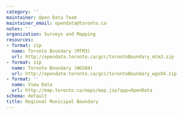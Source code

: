 ```yaml
---
category: ''
maintainer: Open Data Team
maintainer_email: opendata@toronto.ca
notes: ''
organization: Surveys and Mapping
resources:
- format: zip
  name: Toronto Boundary (MTM3)
  url: http://opendata.toronto.ca/gcc/torontoBoundary_mtm3.zip
- format: zip
  name: Toronto Boundary (WGS84)
  url: http://opendata.toronto.ca/gcc/torontoBoundary_wgs84.zip
- format: ''
  name: View Data
  url: http://map.toronto.ca/maps/map.jsp?app=OpenData
schema: default
title: Regional Municipal Boundary
---
```


